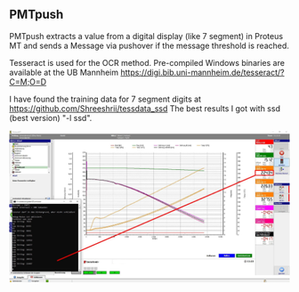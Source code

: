 ## PMTpush
PMTpush extracts a value from a digital display (like 7 segment) in Proteus MT and sends a Message via pushover
if the message threshold is reached.

Tesseract is used for the OCR method.
Pre-compiled Windows binaries are available at the UB Mannheim https://digi.bib.uni-mannheim.de/tesseract/?C=M;O=D

I have found the training data for 7 segment digits at https://github.com/Shreeshrii/tessdata_ssd
The best results I got with ssd (best version) "-l ssd".


![Screenshot](screenshot.jpg)